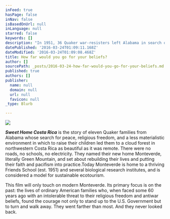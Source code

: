 ```yaml
---
inFeed: true
hasPage: false
inNav: false
isBasedOnUrl: null
inLanguage: null
starred: false
keywords: []
description: "In 1951, 36 Quaker war-resisters left Alabama in search of a life of pacifism. They found it in a Costa Rica cloud forest.\_"
datePublished: '2016-03-24T01:09:11.168Z'
dateModified: '2016-03-24T01:09:08.468Z'
title: How far would you go for your beliefs?
author: []
sourcePath: _posts/2016-03-24-how-far-would-you-go-for-your-beliefs.md
published: true
authors: []
publisher:
  name: null
  domain: null
  url: null
  favicon: null
_type: Blurb

---
```

![](https://the-grid-user-content.s3-us-west-2.amazonaws.com/88b52603-b6fb-49c7-8829-f9e6e431bef3.jpg)

**_Sweet Home Costa Rica_** is the story of eleven Quaker families from
Alabama whose search for peace, 
religious freedom, and a less materialistic environment in which to 
raise their children led them to a cloud forest in northwestern Costa 
Rica as beautiful as it was remote. There were no roads, no schools, no 
electricity. They named their new home Monteverde, literally Green 
Mountain, and set about rebuilding their lives and putting their faith 
and pacifism into practice.Today Monteverde is home to a thriving 
Friends School (est. 1951) and several biological research institutes, 
and is considered a model for sustainable ecotourism.  

This film 
will only touch on modern Monteverde. Its primary focus is on the past: 
the lives of ordinary American families who, when faced some 60 years 
ago with an intolerable threat to their religious freedom and antiwar 
beliefs, found the courage not only to stand up to the U.S. Government 
but to turn and walk away. They went farther than most. And they never 
looked back.